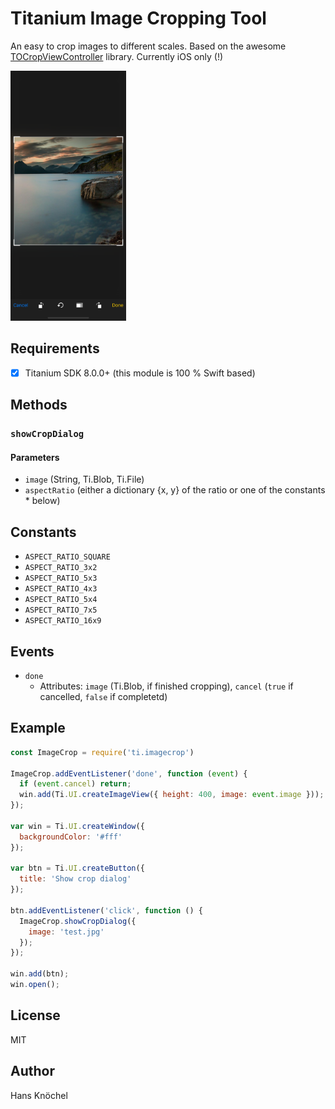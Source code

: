# Titanium Image Cropping Tool

An easy to crop images to different scales. Based on the awesome [TOCropViewController](https://github.com/TimOliver/TOCropViewController) library. Currently iOS only (!)

<img src="./example.png" height="400" alt="Example Screenshot" />

## Requirements

- [x] Titanium SDK 8.0.0+ (this module  is 100 % Swift based)

## Methods

### `showCropDialog`

#### Parameters

- `image` (String, Ti.Blob, Ti.File)
- `aspectRatio` (either a dictionary {x, y}  of the ratio or one of the constants * below)

## Constants

- `ASPECT_RATIO_SQUARE`
- `ASPECT_RATIO_3x2`
- `ASPECT_RATIO_5x3`
- `ASPECT_RATIO_4x3`
- `ASPECT_RATIO_5x4`
- `ASPECT_RATIO_7x5`
- `ASPECT_RATIO_16x9`

## Events

- `done`
  - Attributes: `image` (Ti.Blob, if finished cropping), `cancel` (`true` if cancelled, `false` if completetd)

## Example

```js
const ImageCrop = require('ti.imagecrop')

ImageCrop.addEventListener('done', function (event) {
  if (event.cancel) return;
  win.add(Ti.UI.createImageView({ height: 400, image: event.image }));
});

var win = Ti.UI.createWindow({
  backgroundColor: '#fff'
});

var btn = Ti.UI.createButton({
  title: 'Show crop dialog'
});

btn.addEventListener('click', function () {
  ImageCrop.showCropDialog({
    image: 'test.jpg'
  });
});

win.add(btn);
win.open();
```

## License

MIT

## Author

Hans Knöchel
